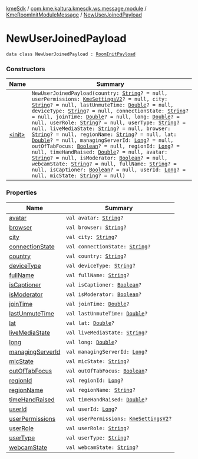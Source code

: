 [kmeSdk](../../../index.md) / [com.kme.kaltura.kmesdk.ws.message.module](../../index.md) / [KmeRoomInitModuleMessage](../index.md) / [NewUserJoinedPayload](./index.md)

# NewUserJoinedPayload

`data class NewUserJoinedPayload : `[`RoomInitPayload`](../-room-init-payload/index.md)

### Constructors

| Name | Summary |
|---|---|
| [&lt;init&gt;](-init-.md) | `NewUserJoinedPayload(country: `[`String`](https://kotlinlang.org/api/latest/jvm/stdlib/kotlin/-string/index.html)`? = null, userPermissions: `[`KmeSettingsV2`](../../../com.kme.kaltura.kmesdk.rest.response.room.settings/-kme-settings-v2/index.md)`? = null, city: `[`String`](https://kotlinlang.org/api/latest/jvm/stdlib/kotlin/-string/index.html)`? = null, lastUnmuteTime: `[`Double`](https://kotlinlang.org/api/latest/jvm/stdlib/kotlin/-double/index.html)`? = null, deviceType: `[`String`](https://kotlinlang.org/api/latest/jvm/stdlib/kotlin/-string/index.html)`? = null, connectionState: `[`String`](https://kotlinlang.org/api/latest/jvm/stdlib/kotlin/-string/index.html)`? = null, joinTime: `[`Double`](https://kotlinlang.org/api/latest/jvm/stdlib/kotlin/-double/index.html)`? = null, long: `[`Double`](https://kotlinlang.org/api/latest/jvm/stdlib/kotlin/-double/index.html)`? = null, userRole: `[`String`](https://kotlinlang.org/api/latest/jvm/stdlib/kotlin/-string/index.html)`? = null, userType: `[`String`](https://kotlinlang.org/api/latest/jvm/stdlib/kotlin/-string/index.html)`? = null, liveMediaState: `[`String`](https://kotlinlang.org/api/latest/jvm/stdlib/kotlin/-string/index.html)`? = null, browser: `[`String`](https://kotlinlang.org/api/latest/jvm/stdlib/kotlin/-string/index.html)`? = null, regionName: `[`String`](https://kotlinlang.org/api/latest/jvm/stdlib/kotlin/-string/index.html)`? = null, lat: `[`Double`](https://kotlinlang.org/api/latest/jvm/stdlib/kotlin/-double/index.html)`? = null, managingServerId: `[`Long`](https://kotlinlang.org/api/latest/jvm/stdlib/kotlin/-long/index.html)`? = null, outOfTabFocus: `[`Boolean`](https://kotlinlang.org/api/latest/jvm/stdlib/kotlin/-boolean/index.html)`? = null, regionId: `[`Long`](https://kotlinlang.org/api/latest/jvm/stdlib/kotlin/-long/index.html)`? = null, timeHandRaised: `[`Double`](https://kotlinlang.org/api/latest/jvm/stdlib/kotlin/-double/index.html)`? = null, avatar: `[`String`](https://kotlinlang.org/api/latest/jvm/stdlib/kotlin/-string/index.html)`? = null, isModerator: `[`Boolean`](https://kotlinlang.org/api/latest/jvm/stdlib/kotlin/-boolean/index.html)`? = null, webcamState: `[`String`](https://kotlinlang.org/api/latest/jvm/stdlib/kotlin/-string/index.html)`? = null, fullName: `[`String`](https://kotlinlang.org/api/latest/jvm/stdlib/kotlin/-string/index.html)`? = null, isCaptioner: `[`Boolean`](https://kotlinlang.org/api/latest/jvm/stdlib/kotlin/-boolean/index.html)`? = null, userId: `[`Long`](https://kotlinlang.org/api/latest/jvm/stdlib/kotlin/-long/index.html)`? = null, micState: `[`String`](https://kotlinlang.org/api/latest/jvm/stdlib/kotlin/-string/index.html)`? = null)` |

### Properties

| Name | Summary |
|---|---|
| [avatar](avatar.md) | `val avatar: `[`String`](https://kotlinlang.org/api/latest/jvm/stdlib/kotlin/-string/index.html)`?` |
| [browser](browser.md) | `val browser: `[`String`](https://kotlinlang.org/api/latest/jvm/stdlib/kotlin/-string/index.html)`?` |
| [city](city.md) | `val city: `[`String`](https://kotlinlang.org/api/latest/jvm/stdlib/kotlin/-string/index.html)`?` |
| [connectionState](connection-state.md) | `val connectionState: `[`String`](https://kotlinlang.org/api/latest/jvm/stdlib/kotlin/-string/index.html)`?` |
| [country](country.md) | `val country: `[`String`](https://kotlinlang.org/api/latest/jvm/stdlib/kotlin/-string/index.html)`?` |
| [deviceType](device-type.md) | `val deviceType: `[`String`](https://kotlinlang.org/api/latest/jvm/stdlib/kotlin/-string/index.html)`?` |
| [fullName](full-name.md) | `val fullName: `[`String`](https://kotlinlang.org/api/latest/jvm/stdlib/kotlin/-string/index.html)`?` |
| [isCaptioner](is-captioner.md) | `val isCaptioner: `[`Boolean`](https://kotlinlang.org/api/latest/jvm/stdlib/kotlin/-boolean/index.html)`?` |
| [isModerator](is-moderator.md) | `val isModerator: `[`Boolean`](https://kotlinlang.org/api/latest/jvm/stdlib/kotlin/-boolean/index.html)`?` |
| [joinTime](join-time.md) | `val joinTime: `[`Double`](https://kotlinlang.org/api/latest/jvm/stdlib/kotlin/-double/index.html)`?` |
| [lastUnmuteTime](last-unmute-time.md) | `val lastUnmuteTime: `[`Double`](https://kotlinlang.org/api/latest/jvm/stdlib/kotlin/-double/index.html)`?` |
| [lat](lat.md) | `val lat: `[`Double`](https://kotlinlang.org/api/latest/jvm/stdlib/kotlin/-double/index.html)`?` |
| [liveMediaState](live-media-state.md) | `val liveMediaState: `[`String`](https://kotlinlang.org/api/latest/jvm/stdlib/kotlin/-string/index.html)`?` |
| [long](long.md) | `val long: `[`Double`](https://kotlinlang.org/api/latest/jvm/stdlib/kotlin/-double/index.html)`?` |
| [managingServerId](managing-server-id.md) | `val managingServerId: `[`Long`](https://kotlinlang.org/api/latest/jvm/stdlib/kotlin/-long/index.html)`?` |
| [micState](mic-state.md) | `val micState: `[`String`](https://kotlinlang.org/api/latest/jvm/stdlib/kotlin/-string/index.html)`?` |
| [outOfTabFocus](out-of-tab-focus.md) | `val outOfTabFocus: `[`Boolean`](https://kotlinlang.org/api/latest/jvm/stdlib/kotlin/-boolean/index.html)`?` |
| [regionId](region-id.md) | `val regionId: `[`Long`](https://kotlinlang.org/api/latest/jvm/stdlib/kotlin/-long/index.html)`?` |
| [regionName](region-name.md) | `val regionName: `[`String`](https://kotlinlang.org/api/latest/jvm/stdlib/kotlin/-string/index.html)`?` |
| [timeHandRaised](time-hand-raised.md) | `val timeHandRaised: `[`Double`](https://kotlinlang.org/api/latest/jvm/stdlib/kotlin/-double/index.html)`?` |
| [userId](user-id.md) | `val userId: `[`Long`](https://kotlinlang.org/api/latest/jvm/stdlib/kotlin/-long/index.html)`?` |
| [userPermissions](user-permissions.md) | `val userPermissions: `[`KmeSettingsV2`](../../../com.kme.kaltura.kmesdk.rest.response.room.settings/-kme-settings-v2/index.md)`?` |
| [userRole](user-role.md) | `val userRole: `[`String`](https://kotlinlang.org/api/latest/jvm/stdlib/kotlin/-string/index.html)`?` |
| [userType](user-type.md) | `val userType: `[`String`](https://kotlinlang.org/api/latest/jvm/stdlib/kotlin/-string/index.html)`?` |
| [webcamState](webcam-state.md) | `val webcamState: `[`String`](https://kotlinlang.org/api/latest/jvm/stdlib/kotlin/-string/index.html)`?` |
